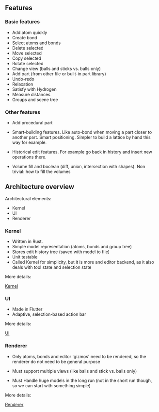 ## Features

### Basic features

- Add atom quickly
- Create bond
- Select atoms and bonds
- Delete selected
- Move selected
- Copy selected
- Rotate selected
- Change view (balls and sticks vs. balls only)
- Add part (from other file or built-in part library)
- Undo-redo
- Relaxation
- Satisfy with Hydrogen
- Measure distances
- Groups and scene tree

### Other features

- Add procedural part

- Smart-building features. Like auto-bond when moving a part closer to another part. Smart positioning. Simpler to build a lattice by hand this way for example.
- Historical edit features. For example go back in history and insert new operations there.
- Volume fill and boolean (diff, union, intersection with shapes). Non trivial: how to fill the volumes

## Architecture overview

Architectural elements:

- Kernel
- UI
- Renderer

### Kernel

- Written in Rust.
- Simple model representation (atoms, bonds and group tree)
- Stores edit history tree (saved with model to file)
- Unit testable
- Called Kernel for simplicity, but it is more and editor backend, as it also deals with tool state and selection state

More details:

[Kernel](../kernel/kernel.md)

### UI

- Made in Flutter
- Adaptive, selection-based action bar

More details:

[UI](../ui_design/ui_design.md)

### Renderer

- Only atoms, bonds and editor 'gizmos' need to be rendered, so the renderer do not need to be general purpose

- Must support multiple views (like balls and stick vs. balls only)
- Must Handle huge models in the long run (not in the short run though, so we can start with something simple)

More details:

[Renderer](../renderer/renderer.md)

